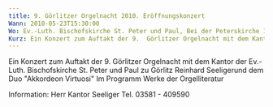 ```yaml
---
title: 9. Görlitzer Orgelnacht 2010. Eröffnungskonzert
Wann: 2010-05-23T15:30:00
Wo: Ev.-Luth. Bischofskirche St. Peter und Paul, Bei der Peterskirche 1, 02826 Görlitz
Kurz: Ein Konzert zum Auftakt der 9.  Görlitzer Orgelnacht mit dem Kantor der Ev.-Luth. Bischofskirche St. Peter und Paul zu Görlitz Reinhard Seeligerund dem Duo Akkordeon Virtuosi - Im Programm Werke der Orgelliteratur
---
```


Ein Konzert zum Auftakt der 9.  Görlitzer Orgelnacht mit dem Kantor der Ev.-Luth. Bischofskirche St. Peter und Paul zu Görlitz Reinhard Seeligerund dem Duo "Akkordeon Virtuosi"
Im Programm Werke der Orgelliteratur

Information:
Herr Kantor Seeliger
Tel. 03581 - 409590